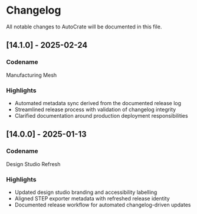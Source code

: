 # Changelog

All notable changes to AutoCrate will be documented in this file.

## [14.1.0] - 2025-02-24
### Codename
Manufacturing Mesh
### Highlights
- Automated metadata sync derived from the documented release log
- Streamlined release process with validation of changelog integrity
- Clarified documentation around production deployment responsibilities

## [14.0.0] - 2025-01-13
### Codename
Design Studio Refresh
### Highlights
- Updated design studio branding and accessibility labelling
- Aligned STEP exporter metadata with refreshed release identity
- Documented release workflow for automated changelog-driven updates
